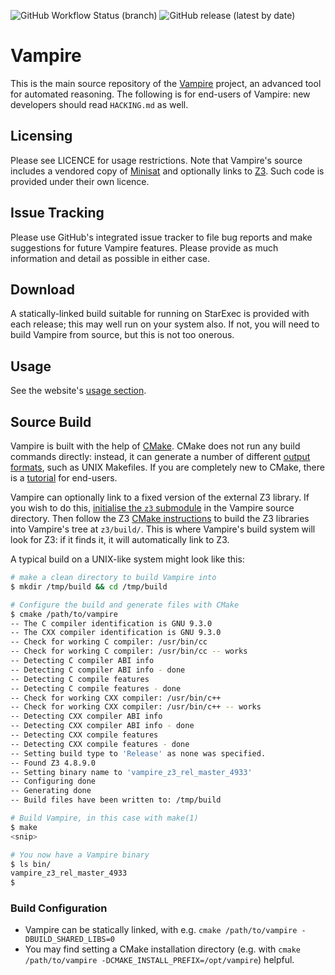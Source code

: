 ![GitHub Workflow Status (branch)](https://img.shields.io/github/workflow/status/vprover/vampire/CI/master)
![GitHub release (latest by date)](https://img.shields.io/github/v/release/vprover/vampire)

# Vampire
This is the main source repository of the [Vampire](https://vprover.github.io) project, an advanced tool for automated reasoning.
The following is for end-users of Vampire: new developers should read `HACKING.md` as well.

## Licensing
Please see LICENCE for usage restrictions.
Note that Vampire's source includes a vendored copy of [Minisat](http://minisat.se/) and optionally links to [Z3](https://github.com/Z3Prover/z3).
Such code is provided under their own licence.

## Issue Tracking
Please use GitHub's integrated issue tracker to file bug reports and make suggestions for future Vampire features.
Please provide as much information and detail as possible in either case.

## Download
A statically-linked build suitable for running on StarExec is provided with each release; this may well run on your system also.
If not, you will need to build Vampire from source, but this is not too onerous.

## Usage
See the website's [usage section](https://github.com/Z3Prover/z3/blob/master/README-CMake.md).

## Source Build
Vampire is built with the help of [CMake](cmake.org).
CMake does not run any build commands directly: instead, it can generate a number of different [output formats](https://cmake.org/cmake/help/latest/manual/cmake-generators.7.html), such as UNIX Makefiles.
If you are completely new to CMake, there is a [tutorial](https://cmake.org/cmake/help/latest/guide/user-interaction/index.html) for end-users.

Vampire can optionally link to a fixed version of the external Z3 library.
If you wish to do this, [initialise the `z3` submodule](https://git-scm.com/book/en/v2/Git-Tools-Submodules#_cloning_submodules) in the Vampire source directory.
Then follow the Z3 [CMake instructions](https://github.com/Z3Prover/z3/blob/master/README-CMake.md) to build the Z3 libraries into Vampire's tree at `z3/build/`.
This is where Vampire's build system will look for Z3: if it finds it, it will automatically link to Z3.

A typical build on a UNIX-like system might look like this:
```sh
# make a clean directory to build Vampire into
$ mkdir /tmp/build && cd /tmp/build

# Configure the build and generate files with CMake
$ cmake /path/to/vampire
-- The C compiler identification is GNU 9.3.0
-- The CXX compiler identification is GNU 9.3.0
-- Check for working C compiler: /usr/bin/cc
-- Check for working C compiler: /usr/bin/cc -- works
-- Detecting C compiler ABI info
-- Detecting C compiler ABI info - done
-- Detecting C compile features
-- Detecting C compile features - done
-- Check for working CXX compiler: /usr/bin/c++
-- Check for working CXX compiler: /usr/bin/c++ -- works
-- Detecting CXX compiler ABI info
-- Detecting CXX compiler ABI info - done
-- Detecting CXX compile features
-- Detecting CXX compile features - done
-- Setting build type to 'Release' as none was specified.
-- Found Z3 4.8.9.0
-- Setting binary name to 'vampire_z3_rel_master_4933'
-- Configuring done
-- Generating done
-- Build files have been written to: /tmp/build

# Build Vampire, in this case with make(1)
$ make
<snip>

# You now have a Vampire binary
$ ls bin/
vampire_z3_rel_master_4933
$
```

### Build Configuration
* Vampire can be statically linked, with e.g. `cmake /path/to/vampire -DBUILD_SHARED_LIBS=0`
* You may find setting a CMake installation directory (e.g. with `cmake /path/to/vampire -DCMAKE_INSTALL_PREFIX=/opt/vampire`) helpful.
